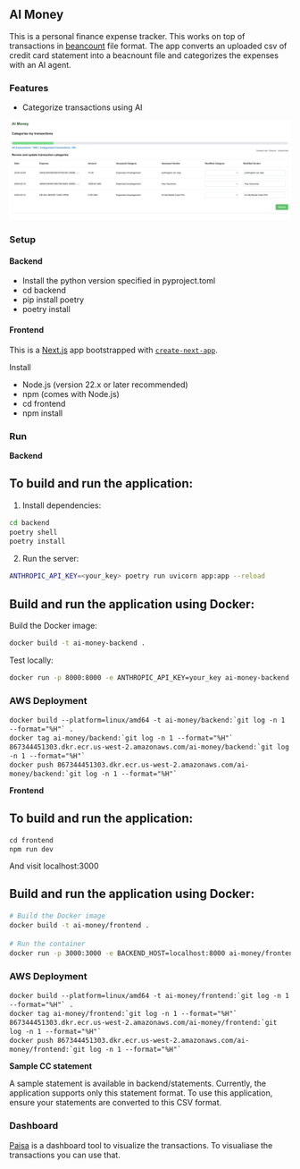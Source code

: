 ## AI Money

This is a personal finance expense tracker. This works on top of transactions in [beancount](https://beancount.github.io/) file format.
The app converts an uploaded csv of credit card statement into a beacnount file and categorizes the expenses with an AI agent.

### Features
- Categorize transactions using AI

![AI money categorize demo](ai-money-categorize.png)

### Setup

#### Backend
- Install the python version specified in pyproject.toml
- cd backend
- pip install poetry
- poetry install

#### Frontend
This is a [Next.js](https://nextjs.org) app bootstrapped with [`create-next-app`](https://nextjs.org/docs/app/api-reference/cli/create-next-app).

Install
- Node.js (version 22.x or later recommended)
- npm (comes with Node.js)
- cd frontend
- npm install

### Run

**Backend**

## To build and run the application:

1. Install dependencies:
```bash
cd backend
poetry shell
poetry install
```

2. Run the server:
```bash
ANTHROPIC_API_KEY=<your_key> poetry run uvicorn app:app --reload
```

## Build and run the application using Docker:

Build the Docker image:
```bash
docker build -t ai-money-backend .
```

Test locally:
```bash
docker run -p 8000:8000 -e ANTHROPIC_API_KEY=your_key ai-money-backend
```

### AWS Deployment

```
docker build --platform=linux/amd64 -t ai-money/backend:`git log -n 1 --format="%H"` .
docker tag ai-money/backend:`git log -n 1 --format="%H"` 867344451303.dkr.ecr.us-west-2.amazonaws.com/ai-money/backend:`git log -n 1 --format="%H"`
docker push 867344451303.dkr.ecr.us-west-2.amazonaws.com/ai-money/backend:`git log -n 1 --format="%H"`
```


**Frontend**

## To build and run the application:
```
cd frontend
npm run dev
```

And visit localhost:3000


## Build and run the application using Docker:

```bash
# Build the Docker image
docker build -t ai-money/frontend .

# Run the container
docker run -p 3000:3000 -e BACKEND_HOST=localhost:8000 ai-money/frontend
```

### AWS Deployment

```
docker build --platform=linux/amd64 -t ai-money/frontend:`git log -n 1 --format="%H"` .
docker tag ai-money/frontend:`git log -n 1 --format="%H"`  867344451303.dkr.ecr.us-west-2.amazonaws.com/ai-money/frontend:`git log -n 1 --format="%H"`
docker push 867344451303.dkr.ecr.us-west-2.amazonaws.com/ai-money/frontend:`git log -n 1 --format="%H"`
```




**Sample CC statement**

A sample statement is available in backend/statements. Currently, the application supports only this statement format. To use this application, ensure your statements are converted to this CSV format.


### Dashboard

[Paisa](https://paisa.fyi/) is a dashboard tool to visualize the transactions. To visualiase the transactions you can use that.
